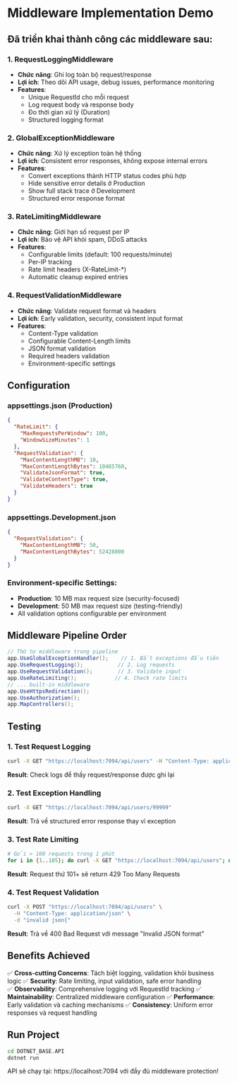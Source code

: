 # Middleware Implementation Demo

## Đã triển khai thành công các middleware sau:

### 1. **RequestLoggingMiddleware**
- **Chức năng**: Ghi log toàn bộ request/response
- **Lợi ích**: Theo dõi API usage, debug issues, performance monitoring
- **Features**:
  - Unique RequestId cho mỗi request
  - Log request body và response body
  - Đo thời gian xử lý (Duration)
  - Structured logging format

### 2. **GlobalExceptionMiddleware** 
- **Chức năng**: Xử lý exception toàn hệ thống
- **Lợi ích**: Consistent error responses, không expose internal errors
- **Features**:
  - Convert exceptions thành HTTP status codes phù hợp
  - Hide sensitive error details ở Production
  - Show full stack trace ở Development
  - Structured error response format

### 3. **RateLimitingMiddleware**
- **Chức năng**: Giới hạn số request per IP
- **Lợi ích**: Bảo vệ API khỏi spam, DDoS attacks
- **Features**:
  - Configurable limits (default: 100 requests/minute)
  - Per-IP tracking
  - Rate limit headers (X-RateLimit-*)
  - Automatic cleanup expired entries

### 4. **RequestValidationMiddleware**
- **Chức năng**: Validate request format và headers
- **Lợi ích**: Early validation, security, consistent input format
- **Features**:
  - Content-Type validation
  - Configurable Content-Length limits
  - JSON format validation
  - Required headers validation
  - Environment-specific settings

## Configuration

### appsettings.json (Production)
```json
{
  "RateLimit": {
    "MaxRequestsPerWindow": 100,
    "WindowSizeMinutes": 1
  },
  "RequestValidation": {
    "MaxContentLengthMB": 10,
    "MaxContentLengthBytes": 10485760,
    "ValidateJsonFormat": true,
    "ValidateContentType": true,
    "ValidateHeaders": true
  }
}
```

### appsettings.Development.json
```json
{
  "RequestValidation": {
    "MaxContentLengthMB": 50,
    "MaxContentLengthBytes": 52428800
  }
}
```

### Environment-specific Settings:
- **Production**: 10 MB max request size (security-focused)
- **Development**: 50 MB max request size (testing-friendly)
- All validation options configurable per environment

## Middleware Pipeline Order

```csharp
// Thứ tự middleware trong pipeline
app.UseGlobalExceptionHandler();    // 1. Bắt exceptions đầu tiên
app.UseRequestLogging();           // 2. Log requests
app.UseRequestValidation();        // 3. Validate input
app.UseRateLimiting();            // 4. Check rate limits
// ... built-in middleware
app.UseHttpsRedirection();
app.UseAuthorization();
app.MapControllers();
```

## Testing

### 1. Test Request Logging
```bash
curl -X GET "https://localhost:7094/api/users" -H "Content-Type: application/json"
```
**Result**: Check logs để thấy request/response được ghi lại

### 2. Test Exception Handling
```bash
curl -X GET "https://localhost:7094/api/users/99999"
```
**Result**: Trả về structured error response thay vì exception

### 3. Test Rate Limiting
```bash
# Gửi > 100 requests trong 1 phút
for i in {1..105}; do curl -X GET "https://localhost:7094/api/users"; done
```
**Result**: Request thứ 101+ sẽ return 429 Too Many Requests

### 4. Test Request Validation
```bash
curl -X POST "https://localhost:7094/api/users" \
  -H "Content-Type: application/json" \
  -d "invalid json{"
```
**Result**: Trả về 400 Bad Request với message "Invalid JSON format"

## Benefits Achieved

✅ **Cross-cutting Concerns**: Tách biệt logging, validation khỏi business logic
✅ **Security**: Rate limiting, input validation, safe error handling  
✅ **Observability**: Comprehensive logging với RequestId tracking
✅ **Maintainability**: Centralized middleware configuration
✅ **Performance**: Early validation và caching mechanisms
✅ **Consistency**: Uniform error responses và request handling

## Run Project
```bash
cd DOTNET_BASE.API
dotnet run
```

API sẽ chạy tại: https://localhost:7094 với đầy đủ middleware protection!